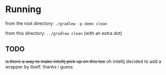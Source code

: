 # Running

from the root directory: `./gradlew -p demo clean`

from this directory: `../gradlew clean` (with an extra dot)

## TODO

~~is there a way to make intellij pick up on this too~~ oh intellij decided to add a wrapper by itself. thanks i guess